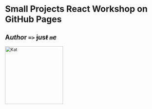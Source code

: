 # Small Projects React Workshop on GitHub Pages

## A*utho*r _**`=>`**_ ~~j~~*u***s**_~~t~~_ _`m`_*e*

<img width="190" alt="Kat" src="https://github.com/Cristian232/React-Small-Projects/assets/39384968/cd41a973-4a29-47fb-89c0-f8f9d0a17576">
